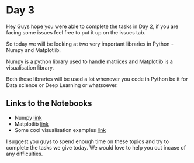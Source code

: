 # Day 3 

Hey Guys hope you were able to complete the tasks in Day 2, if you are facing some issues feel free to put it up on the issues tab.

So today we will be looking at two very important libraries in Python - Numpy and Matplotlib.

Numpy is a python library used to handle matrices and Matplotlib is a visualisation library.

Both these libraries will be used a lot whenever you code in Python be it for Data science or Deep Learning or whatsoever.

## Links to the Notebooks

- Numpy [link](NumPy.ipynb)
- Matplotlib [link](matplotlib.ipynb)
- Some cool visualisation examples [link](cool_vis.ipynb)

I suggest you guys to spend enough time on these topics and try to complete the tasks we give today. We would love to help you out incase of any difficulties.